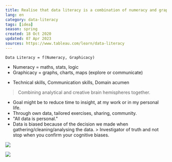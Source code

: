 ```yaml
---
title: Realise that data literacy is a combination of numeracy and graphicacy 
lang: en
category: data-literacy
tags: [idea]
season: spring
created: 18 Oct 2020
updated: 07 Apr 2023
sources: https://www.tableau.com/learn/data-literacy
---
```


`Data Literacy = f(Numeracy, Graphicacy)`
- Numeracy = maths, stats, logic
- Graphicacy = graphs, charts, maps (explore or communicate)

+ Technical skills, Communication skills, Domain acumen

> Combining analytical and creative brain hemispheres together.

* Goal might be to reduce time to insight, at my work or in my personal life. 
* Through own data, tailored exercises, sharing, community.
* "All data is personal."
* Data is biased because of the decision we made when gathering/cleaning/analysing the data. > Investigator of truth and not stop when you confirm your cognitive biases.

![](../__files/data-training.jpg)

![](../__files/data-literacy-score.jpg)